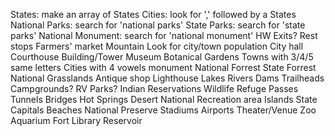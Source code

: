 States: make an array of States
Cities: look for ',' followed by a States
National Parks: search for 'national parks'
State Parks: search for 'state parks'
National Monument: search for 'national monument'
HW Exits?
Rest stops
Farmers' market
Mountain
Look for city/town population
City hall
Courthouse
Building/Tower
Museum
Botanical Gardens
Towns with 3/4/5 same letters
Cities with 4 vowels
monument
National Forrest
State Forrest
National Grasslands
Antique shop
Lighthouse
Lakes
Rivers
Dams
Trailheads
Campgrounds?
RV Parks?
Indian Reservations
Wildlife Refuge
Passes
Tunnels
Bridges
Hot Springs
Desert
National Recreation area
Islands
State Capitals
Beaches
National Preserve
Stadiums
Airports
Theater/Venue
Zoo
Aquarium
Fort
Library
Reservoir
